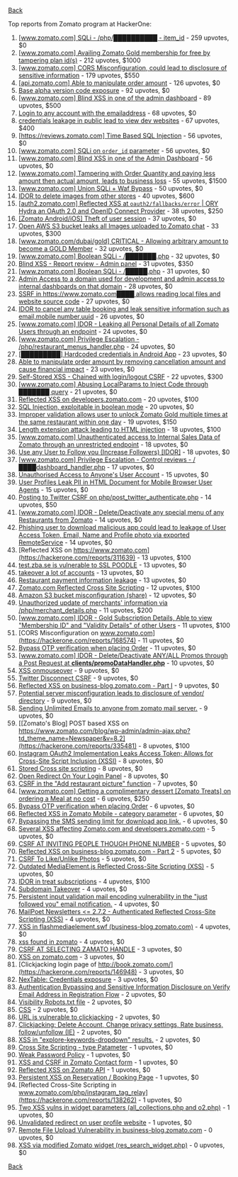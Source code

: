 [Back](../README.md)

Top reports from Zomato program at HackerOne:

1. [[www.zomato.com] SQLi - /php/██████████ - item_id](https://hackerone.com/reports/403616) - 259 upvotes, $0
2. [[www.zomato.com] Availing Zomato Gold membership for free by tampering plan id(s)](https://hackerone.com/reports/511044) - 212 upvotes, $1000
3. [[www.zomato.com] CORS Misconfiguration, could lead to disclosure of sensitive information](https://hackerone.com/reports/426165) - 179 upvotes, $550
4. [[api.zomato.com] Able to manipulate order amount](https://hackerone.com/reports/512968) - 126 upvotes, $0
5. [Base alpha version code exposure](https://hackerone.com/reports/167859) - 92 upvotes, $0
6. [[www.zomato.com] Blind XSS in one of the admin dashboard](https://hackerone.com/reports/461272) - 89 upvotes, $500
7. [Login to any account with the emailaddress](https://hackerone.com/reports/245408) - 68 upvotes, $0
8. [credentials leakage in public lead to view dev websites](https://hackerone.com/reports/511440) - 67 upvotes, $400
9. [[https://reviews.zomato.com] Time Based SQL Injection](https://hackerone.com/reports/300176) - 56 upvotes, $0
10. [[www.zomato.com] SQLi on `order_id` parameter](https://hackerone.com/reports/358669) - 56 upvotes, $0
11. [[www.zomato.com] Blind XSS in one of the Admin Dashboard](https://hackerone.com/reports/419731) - 56 upvotes, $0
12. [[www.zomato.com] Tampering with Order Quantity and paying less amount then actual amount, leads to business loss](https://hackerone.com/reports/403783) - 55 upvotes, $1500
13. [[www.zomato.com] Union SQLi + Waf Bypass](https://hackerone.com/reports/258582) - 50 upvotes, $0
14. [IDOR to delete images from other stores](https://hackerone.com/reports/404797) - 40 upvotes, $600
15. [[auth2.zomato.com] Reflected XSS at `oauth2/fallbacks/error` | ORY Hydra an OAuth 2.0 and OpenID Connect Provider](https://hackerone.com/reports/456333) - 38 upvotes, $250
16. [[Zomato Android/iOS] Theft of user session](https://hackerone.com/reports/328486) - 37 upvotes, $0
17. [Open AWS S3 bucket leaks all Images uploaded to Zomato chat](https://hackerone.com/reports/507097) - 33 upvotes, $300
18. [[www.zomato.com/dubai/gold] CRITICAL - Allowing arbitrary amount to become a GOLD Member](https://hackerone.com/reports/254211) - 32 upvotes, $0
19. [[www.zomato.com] Boolean SQLi - /███████.php](https://hackerone.com/reports/301257) - 32 upvotes, $0
20. [Blind XSS - Report review - Admin panel](https://hackerone.com/reports/314126) - 31 upvotes, $350
21. [[www.zomato.com] Boolean SQLi - /█████.php](https://hackerone.com/reports/297534) - 31 upvotes, $0
22. [Admin Access to a domain used for development and admin access to internal dashboards on that domain](https://hackerone.com/reports/271407) - 28 upvotes, $0
23. [SSRF in https://www.zomato.com████ allows reading local files and website source code](https://hackerone.com/reports/271224) - 27 upvotes, $0
24. [IDOR to cancel any table booking and leak sensitive information such as email,mobile number,uuid](https://hackerone.com/reports/265258) - 26 upvotes, $0
25. [[www.zomato.com] IDOR - Leaking all Personal Details of all Zomato Users through an endpoint](https://hackerone.com/reports/269937) - 24 upvotes, $0
26. [[www.zomato.com] Privilege Escalation - /php/restaurant_menus_handler.php](https://hackerone.com/reports/300454) - 24 upvotes, $0
27. [[█████████] Hardcoded credentials in Android App](https://hackerone.com/reports/246995) - 23 upvotes, $0
28. [Able to manipulate order amount by removing cancellation amount and cause financial impact](https://hackerone.com/reports/614523) - 23 upvotes, $0
29. [Self-Stored XSS - Chained with login/logout CSRF](https://hackerone.com/reports/632017) - 22 upvotes, $300
30. [[www.zomato.com] Abusing LocalParams to Inject Code through ███████ query](https://hackerone.com/reports/341600) - 21 upvotes, $0
31. [Reflected XSS on developers.zomato.com](https://hackerone.com/reports/418823) - 20 upvotes, $100
32. [SQL Injection, exploitable in boolean mode](https://hackerone.com/reports/246412) - 20 upvotes, $0
33. [Improper validation allows user to unlock Zomato Gold multiple times at the same restaurant within one day](https://hackerone.com/reports/486629) - 19 upvotes, $150
34. [Length extension attack leading to HTML injection](https://hackerone.com/reports/251572) - 18 upvotes, $100
35. [[www.zomato.com] Unauthenticated access to Internal Sales Data of Zomato through an unrestricted endpoint](https://hackerone.com/reports/263535) - 18 upvotes, $0
36. [Use any User to Follow you (Increase Followers) [IDOR]](https://hackerone.com/reports/245969) - 18 upvotes, $0
37. [[www.zomato.com] Privilege Escalation - Control reviews - /████dashboard_handler.php](https://hackerone.com/reports/300099) - 17 upvotes, $0
38. [Unauthorised Access to Anyone's User Account](https://hackerone.com/reports/202921) - 15 upvotes, $0
39. [User Profiles Leak PII in HTML Document for Mobile Browser User Agents](https://hackerone.com/reports/288596) - 15 upvotes, $0
40. [Posting to Twitter CSRF on php/post_twitter_authenticate.php](https://hackerone.com/reports/249234) - 14 upvotes, $50
41. [[www.zomato.com] IDOR - Delete/Deactivate any special menu of any Restaurants from Zomato](https://hackerone.com/reports/264919) - 14 upvotes, $0
42. [Phishing user to download malicious app could lead to leakage of User Access Token, Email, Name and Profile photo via exported RemoteService](https://hackerone.com/reports/384257) - 14 upvotes, $0
43. [Reflected XSS on https://www.zomato.com](https://hackerone.com/reports/311639) - 13 upvotes, $100
44. [test.zba.se is vulnerable to SSL POODLE](https://hackerone.com/reports/201520) - 13 upvotes, $0
45. [takeover a lot of accounts](https://hackerone.com/reports/180388) - 13 upvotes, $0
46. [Restaurant payment information leakage](https://hackerone.com/reports/252043) - 13 upvotes, $0
47. [Zomato.com Reflected Cross Site Scripting](https://hackerone.com/reports/303522) - 12 upvotes, $100
48. [Amazon S3 bucket misconfiguration (share)](https://hackerone.com/reports/229690) - 12 upvotes, $0
49. [Unauthorized update of merchants' information via /php/merchant_details.php](https://hackerone.com/reports/255651) - 11 upvotes, $200
50. [[www.zomato.com] IDOR - Gold Subscription Details, Able to view "Membership ID" and "Validity Details" of other Users](https://hackerone.com/reports/344145) - 11 upvotes, $100
51. [CORS Misconfiguration on www.zomato.com](https://hackerone.com/reports/168574) - 11 upvotes, $0
52. [Bypass OTP verification when placing Order](https://hackerone.com/reports/247158) - 11 upvotes, $0
53. [[www.zomato.com] IDOR - Delete/Deactivate ANY/ALL Promos through a Post Request at **clients/promoDataHandler.php**](https://hackerone.com/reports/264754) - 10 upvotes, $0
54. [XSS onmouseover](https://hackerone.com/reports/139981) - 9 upvotes, $0
55. [Twitter Disconnect CSRF](https://hackerone.com/reports/114127) - 9 upvotes, $0
56. [Reflected XSS on business-blog.zomato.com - Part I](https://hackerone.com/reports/137905) - 9 upvotes, $0
57. [Potential server misconfiguration leads to disclosure of vendor/ directory](https://hackerone.com/reports/271391) - 9 upvotes, $0
58. [Sending Unlimited Emails to anyone from zomato mail server.](https://hackerone.com/reports/518928) - 9 upvotes, $0
59. [[Zomato's Blog] POST based XSS on https://www.zomato.com/blog/wp-admin/admin-ajax.php?td_theme_name=Newspaper&v=8.2](https://hackerone.com/reports/335481) - 8 upvotes, $100
60. [Instagram OAuth2 Implementation Leaks Access Token; Allows for Cross-Site Script Inclusion (XSSI)](https://hackerone.com/reports/138270) - 8 upvotes, $0
61. [Stored Cross site scripting](https://hackerone.com/reports/145246) - 8 upvotes, $0
62. [Open Redirect On Your Login Panel](https://hackerone.com/reports/473064) - 8 upvotes, $0
63. [CSRF in the "Add restaurant picture" function](https://hackerone.com/reports/169699) - 7 upvotes, $0
64. [[www.zomato.com] Getting a complimentary dessert [Zomato Treats] on ordering a Meal at no cost](https://hackerone.com/reports/321938) - 6 upvotes, $250
65. [Bypass OTP verification when placing Order](https://hackerone.com/reports/142221) - 6 upvotes, $0
66. [Reflected XSS in Zomato Mobile - category parameter](https://hackerone.com/reports/230119) - 6 upvotes, $0
67. [Bypassing the SMS sending limit for download app link.](https://hackerone.com/reports/517711) - 6 upvotes, $0
68. [Several XSS affecting Zomato.com and developers.zomato.com](https://hackerone.com/reports/114631) - 5 upvotes, $0
69. [CSRF AT INVITING PEOPLE THOUGH PHONE NUMBER](https://hackerone.com/reports/113865) - 5 upvotes, $0
70. [Reflected XSS on business-blog.zomato.com - Part 2](https://hackerone.com/reports/137906) - 5 upvotes, $0
71. [CSRF To Like/Unlike Photos](https://hackerone.com/reports/230837) - 5 upvotes, $0
72. [Outdated MediaElement.js Reflected Cross-Site Scripting (XSS)](https://hackerone.com/reports/155228) - 5 upvotes, $0
73. [IDOR in treat subscriptions](https://hackerone.com/reports/313050) - 4 upvotes, $100
74. [Subdomain Takeover](https://hackerone.com/reports/113869) - 4 upvotes, $0
75. [Persistent input validation mail encoding vulnerability in the "just followed you" email notification.](https://hackerone.com/reports/114879) - 4 upvotes, $0
76. [MailPoet Newsletters <= 2.7.2 - Authenticated Reflected Cross-Site Scripting (XSS)](https://hackerone.com/reports/200355) - 4 upvotes, $0
77. [XSS in flashmediaelement.swf (business-blog.zomato.com)](https://hackerone.com/reports/200351) - 4 upvotes, $0
78. [xss found in zomato](https://hackerone.com/reports/240989) - 4 upvotes, $0
79. [CSRF AT SELECTING ZAMATO HANDLE](https://hackerone.com/reports/113857) - 3 upvotes, $0
80. [XSS on zomato.com](https://hackerone.com/reports/143294) - 3 upvotes, $0
81. [Clickjacking login page of http://book.zomato.com/](https://hackerone.com/reports/146948) - 3 upvotes, $0
82. [NexTable: Credentials exposure](https://hackerone.com/reports/120941) - 3 upvotes, $0
83. [Authentication Bypassing and Sensitive Information Disclosure on Verify Email Address in Registration Flow](https://hackerone.com/reports/124151) - 2 upvotes, $0
84. [Visibility Robots.txt file](https://hackerone.com/reports/156182) - 2 upvotes, $0
85. [CSS](https://hackerone.com/reports/145686) - 2 upvotes, $0
86. [URL is vulnerable to clickjacking](https://hackerone.com/reports/337219) - 2 upvotes, $0
87. [Clickjacking: Delete Account, Change privacy settings, Rate business, follow/unfollow (IE)](https://hackerone.com/reports/338569) - 2 upvotes, $0
88. [XSS in "explore-keywords-dropdown" results.](https://hackerone.com/reports/347567) - 2 upvotes, $0
89. [Cross Site Scripting - type Patameter](https://hackerone.com/reports/114151) - 1 upvotes, $0
90. [Weak Password Policy](https://hackerone.com/reports/115036) - 1 upvotes, $0
91. [XSS and CSRF in Zomato Contact form](https://hackerone.com/reports/115248) - 1 upvotes, $0
92. [Reflected XSS on Zomato API](https://hackerone.com/reports/125762) - 1 upvotes, $0
93. [Persistent XSS on Reservation / Booking Page](https://hackerone.com/reports/123005) - 1 upvotes, $0
94. [Reflected Cross-Site Scripting in www.zomato.com/php/instagram_tag_relay](https://hackerone.com/reports/138262) - 1 upvotes, $0
95. [Two XSS vulns in widget parameters (all_collections.php and o2.php)](https://hackerone.com/reports/115560) - 1 upvotes, $0
96. [Unvalidated redirect on user profile website](https://hackerone.com/reports/143265) - 1 upvotes, $0
97. [Remote File Upload Vulnerability in business-blog.zomato.com](https://hackerone.com/reports/114389) - 0 upvotes, $0
98. [XSS via modified Zomato widget (res_search_widget.php)](https://hackerone.com/reports/115402) - 0 upvotes, $0


[Back](../README.md)
